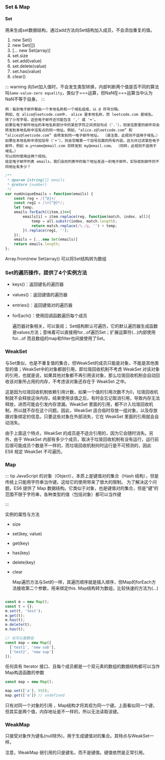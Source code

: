 ### Set & Map

#### Set

用来生成set数据结构，通过add方法向Set结构加入成员，不会添加重复的值。

1. new Set()
2. new Set([])
3. [... new Set(array)]
4. set.size
5. set.add(value)
6. set.delete(value)
7. set.has(value)
8. clear()

::: warning
向Set加入值时，不会发生类型转换，内部判断两个值是否不同的算法叫`Same-value-zero equality`，类似于===运算，但NaN在===运算当中认为NaN不等于自身。
:::

    例：每封电子邮件都由一个本地名称和一个域名组成，以 @ 符号分隔。
    例如，在 alice@leetcode.com中， alice 是本地名称，而 leetcode.com 是域名。
    除了小写字母，这些电子邮件还可能包含 ',' 或 '+'。
    如果在电子邮件地址的本地名称部分中的某些字符之间添加句点（'.'），则发往那里的邮件将会转发到本地名称中没有点的同一地址。例如，"alice.z@leetcode.com” 和 “alicez@leetcode.com” 会转发到同一电子邮件地址。 （请注意，此规则不适用于域名。）
    如果在本地名称中添加加号（'+'），则会忽略第一个加号后面的所有内容。这允许过滤某些电子邮件，例如 m.y+name@email.com 将转发到 my@email.com。 （同样，此规则不适用于域名。）
    可以同时使用这两个规则。
    给定电子邮件列表 emails，我们会向列表中的每个地址发送一封电子邮件。实际收到邮件的不同地址有多少？

```javascript
/**
 * @param {string[]} emails
 * @return {number}
 */
var numUniqueEmails = function(emails) {
    const reg = /[^@]+/
    const reg1 = /\+[^@]*/;
    let temp;
    emails.forEach((item,i)=>{
        emails[i] = item.replace(reg, function(match, index, all){
            temp = all.substr(index, match.length);
            return match.replace(/\./g, '') + temp;
        }).replace(reg1, '');
    });
    emails = [...new Set(emails)]
    return emails.length;
};
```

Array.from(new Set(array)) 可以将Set结构转为数组

### Set的遍历操作，提供了4个实例方法

- keys()：返回键名的遍历器
- values()：返回键值的遍历器
- entries()：返回键值对的遍历器
- forEach()：使用回调函数遍历每个成员

    遍历器对象相关，可以查阅；
    Set结构默认可遍历，它的默认遍历器生成函数是values方法；意味着可以直接用for...of遍历Set；扩展运算符(...)内部使用for...of
    而且数组的map和filter也间接使用了Set。

### WeakSet

与Set类似，也是不重复值的集合，但WeakSet的成员只能是对象，不能是其他类型的值；WeakSet中的对象都弱引用，即垃圾回收机制不考虑 WeakSet 对该对象的引用，也就是说，如果其他对象都不再引用该对象，那么垃圾回收机制会自动回收该对象所占用的内存，不考虑该对象还存在于 WeakSet 之中。

这是因为垃圾回收机制依赖引用计数，如果一个值的引用次数不为0，垃圾回收机制就不会释放这块内存。结束使用该值之后，有时会忘记取消引用，导致内存无法释放，进而可能会引发内存泄漏。WeakSet 里面的引用，都不计入垃圾回收机制，所以就不存在这个问题。因此，WeakSet 适合临时存放一组对象，以及存放跟对象绑定的信息。只要这些对象在外部消失，它在 WeakSet 里面的引用就会自动消失。

由于上面这个特点，WeakSet 的成员是不适合引用的，因为它会随时消失。另外，由于 WeakSet 内部有多少个成员，取决于垃圾回收机制有没有运行，运行前后很可能成员个数是不一样的，而垃圾回收机制何时运行是不可预测的，因此 ES6 规定 WeakSet 不可遍历。


### Map

::: tip
JavaScript 的对象（Object），本质上是键值对的集合（Hash 结构），但是传统上只能用字符串当作键。这给它的使用带来了很大的限制。
为了解决这个问题，ES6 提供了 Map 数据结构。它类似于对象，也是键值对的集合，但是“键”的范围不限于字符串，各种类型的值（包括对象）都可以当作键

:::

实例的属性与方法

- size
- set(key, value)
- get(key)
- has(key)
- delete(key)
- clear

    Map遍历方法与Set的一样，其遍历顺序就是插入顺序，但Map的forEach方法接收第二个参数，用来绑定this.
    Map结构转为数组，比较快速的方法为(...)

```javascript

const m = new Map();
const t = {};
m.set(t, 'test');
m.get(t);
m.has(t);
m.delete(t);
m.has(t);

// 也可以是数组
const map = new Map([
  ['test1', 'new sub'],
  ['test2', 'new sup']
]);
```

任何具有 Iterator 接口、且每个成员都是一个双元素的数组的数据结构都可以当作Map构造函数的参数


```javascript
const map = new Map();

map.set(['a'], 555);
map.get(['a']) // undefined
```
只有对同一个对象的引用 ，Map结构才将其视为同一个键。上面看似同一个键，但其实是两个值，内存地址是不一样的，所以无法读取该键。


### WeakMap

只接受对象作为键名(null除外)，用于生成键值对的集合。其特点与WeakSet一样。

注意，WeakMap 弱引用的只是键名，而不是键值。键值依然是正常引用。
